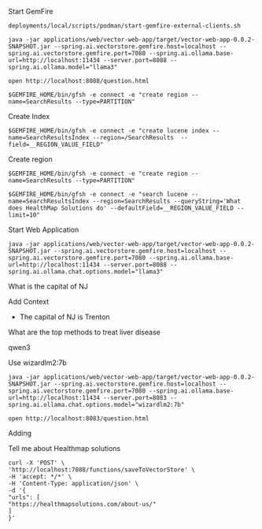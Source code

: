Start GemFire

```shell
deployments/local/scripts/podman/start-gemfire-external-clients.sh
```


```shell
java -jar applications/web/vector-web-app/target/vector-web-app-0.0.2-SNAPSHOT.jar --spring.ai.vectorstore.gemfire.host=localhost --spring.ai.vectorstore.gemfire.port=7080 --spring.ai.ollama.base-url=http://localhost:11434 --server.port=8088 --spring.ai.ollama.model="llama3"
```

```shell
open http://localhost:8088/question.html
```

```shell 
$GEMFIRE_HOME/bin/gfsh -e connect -e "create region --name=SearchResults --type=PARTITION"
```


Create Index

```shell
$GEMFIRE_HOME/bin/gfsh -e connect -e "create lucene index --name=SearchResultsIndex --region=/SearchResults  --field=__REGION_VALUE_FIELD"
```

Create region

```shell 
$GEMFIRE_HOME/bin/gfsh -e connect -e "create region --name=SearchResults --type=PARTITION"
```

```shell
$GEMFIRE_HOME/bin/gfsh -e connect -e "search lucene --name=SearchResultsIndex --region=SearchResults --queryString='What does HealthMap Solutions do' --defaultField=__REGION_VALUE_FIELD --limit=10"
```



Start Web Application

```shell
java -jar applications/web/vector-web-app/target/vector-web-app-0.0.2-SNAPSHOT.jar --spring.ai.vectorstore.gemfire.host=localhost --spring.ai.vectorstore.gemfire.port=7080 --spring.ai.ollama.base-url=http://localhost:11434 --server.port=8088 --spring.ai.ollama.chat.options.model="llama3"
```

What is the capital of NJ

Add Context
- The capital of NJ is Trenton



What are the top methods to treat liver disease


qwen3

Use wizardlm2:7b

```shell
java -jar applications/web/vector-web-app/target/vector-web-app-0.0.2-SNAPSHOT.jar --spring.ai.vectorstore.gemfire.host=localhost --spring.ai.vectorstore.gemfire.port=7080 --spring.ai.ollama.base-url=http://localhost:11434 --server.port=8083 --spring.ai.ollama.chat.options.model="wizardlm2:7b"
```

```shell
open http://localhost:8083/question.html
```


Adding

Tell me about Healthmap solutions

```shell
curl -X 'POST' \
'http://localhost:7088/functions/saveToVectorStore' \
-H 'accept: */*' \
-H 'Content-Type: application/json' \
-d '{
"urls": [
"https://healthmapsolutions.com/about-us/"
]
}'
```
